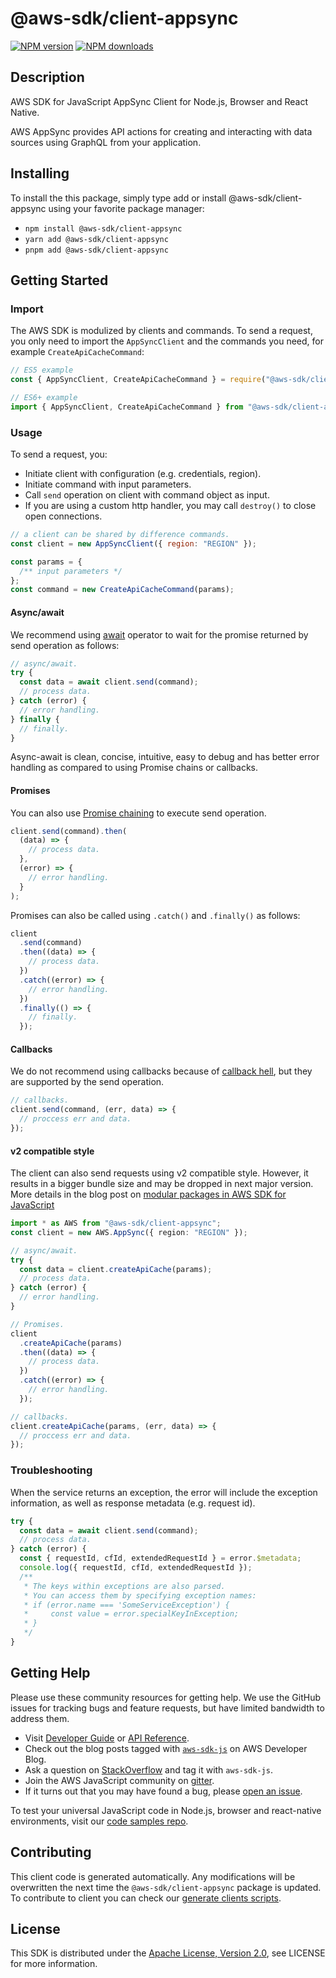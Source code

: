 # @aws-sdk/client-appsync

[![NPM version](https://img.shields.io/npm/v/@aws-sdk/client-appsync/latest.svg)](https://www.npmjs.com/package/@aws-sdk/client-appsync)
[![NPM downloads](https://img.shields.io/npm/dm/@aws-sdk/client-appsync.svg)](https://www.npmjs.com/package/@aws-sdk/client-appsync)

## Description

AWS SDK for JavaScript AppSync Client for Node.js, Browser and React Native.

<p>AWS AppSync provides API actions for creating and interacting with data sources using
GraphQL from your application.</p>

## Installing

To install the this package, simply type add or install @aws-sdk/client-appsync
using your favorite package manager:

- `npm install @aws-sdk/client-appsync`
- `yarn add @aws-sdk/client-appsync`
- `pnpm add @aws-sdk/client-appsync`

## Getting Started

### Import

The AWS SDK is modulized by clients and commands.
To send a request, you only need to import the `AppSyncClient` and
the commands you need, for example `CreateApiCacheCommand`:

```js
// ES5 example
const { AppSyncClient, CreateApiCacheCommand } = require("@aws-sdk/client-appsync");
```

```ts
// ES6+ example
import { AppSyncClient, CreateApiCacheCommand } from "@aws-sdk/client-appsync";
```

### Usage

To send a request, you:

- Initiate client with configuration (e.g. credentials, region).
- Initiate command with input parameters.
- Call `send` operation on client with command object as input.
- If you are using a custom http handler, you may call `destroy()` to close open connections.

```js
// a client can be shared by difference commands.
const client = new AppSyncClient({ region: "REGION" });

const params = {
  /** input parameters */
};
const command = new CreateApiCacheCommand(params);
```

#### Async/await

We recommend using [await](https://developer.mozilla.org/en-US/docs/Web/JavaScript/Reference/Operators/await)
operator to wait for the promise returned by send operation as follows:

```js
// async/await.
try {
  const data = await client.send(command);
  // process data.
} catch (error) {
  // error handling.
} finally {
  // finally.
}
```

Async-await is clean, concise, intuitive, easy to debug and has better error handling
as compared to using Promise chains or callbacks.

#### Promises

You can also use [Promise chaining](https://developer.mozilla.org/en-US/docs/Web/JavaScript/Guide/Using_promises#chaining)
to execute send operation.

```js
client.send(command).then(
  (data) => {
    // process data.
  },
  (error) => {
    // error handling.
  }
);
```

Promises can also be called using `.catch()` and `.finally()` as follows:

```js
client
  .send(command)
  .then((data) => {
    // process data.
  })
  .catch((error) => {
    // error handling.
  })
  .finally(() => {
    // finally.
  });
```

#### Callbacks

We do not recommend using callbacks because of [callback hell](http://callbackhell.com/),
but they are supported by the send operation.

```js
// callbacks.
client.send(command, (err, data) => {
  // proccess err and data.
});
```

#### v2 compatible style

The client can also send requests using v2 compatible style.
However, it results in a bigger bundle size and may be dropped in next major version. More details in the blog post
on [modular packages in AWS SDK for JavaScript](https://aws.amazon.com/blogs/developer/modular-packages-in-aws-sdk-for-javascript/)

```ts
import * as AWS from "@aws-sdk/client-appsync";
const client = new AWS.AppSync({ region: "REGION" });

// async/await.
try {
  const data = client.createApiCache(params);
  // process data.
} catch (error) {
  // error handling.
}

// Promises.
client
  .createApiCache(params)
  .then((data) => {
    // process data.
  })
  .catch((error) => {
    // error handling.
  });

// callbacks.
client.createApiCache(params, (err, data) => {
  // proccess err and data.
});
```

### Troubleshooting

When the service returns an exception, the error will include the exception information,
as well as response metadata (e.g. request id).

```js
try {
  const data = await client.send(command);
  // process data.
} catch (error) {
  const { requestId, cfId, extendedRequestId } = error.$metadata;
  console.log({ requestId, cfId, extendedRequestId });
  /**
   * The keys within exceptions are also parsed.
   * You can access them by specifying exception names:
   * if (error.name === 'SomeServiceException') {
   *     const value = error.specialKeyInException;
   * }
   */
}
```

## Getting Help

Please use these community resources for getting help.
We use the GitHub issues for tracking bugs and feature requests, but have limited bandwidth to address them.

- Visit [Developer Guide](https://docs.aws.amazon.com/sdk-for-javascript/v3/developer-guide/welcome.html)
  or [API Reference](https://docs.aws.amazon.com/AWSJavaScriptSDK/v3/latest/index.html).
- Check out the blog posts tagged with [`aws-sdk-js`](https://aws.amazon.com/blogs/developer/tag/aws-sdk-js/)
  on AWS Developer Blog.
- Ask a question on [StackOverflow](https://stackoverflow.com/questions/tagged/aws-sdk-js) and tag it with `aws-sdk-js`.
- Join the AWS JavaScript community on [gitter](https://gitter.im/aws/aws-sdk-js-v3).
- If it turns out that you may have found a bug, please [open an issue](https://github.com/aws/aws-sdk-js-v3/issues/new/choose).

To test your universal JavaScript code in Node.js, browser and react-native environments,
visit our [code samples repo](https://github.com/aws-samples/aws-sdk-js-tests).

## Contributing

This client code is generated automatically. Any modifications will be overwritten the next time the `@aws-sdk/client-appsync` package is updated.
To contribute to client you can check our [generate clients scripts](https://github.com/aws/aws-sdk-js-v3/tree/master/scripts/generate-clients).

## License

This SDK is distributed under the
[Apache License, Version 2.0](http://www.apache.org/licenses/LICENSE-2.0),
see LICENSE for more information.
